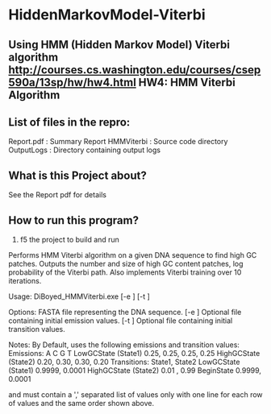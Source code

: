 # HiddenMarkovModel-Viterbi
Using HMM (Hidden Markov Model) Viterbi algorithm
http://courses.cs.washington.edu/courses/csep590a/13sp/hw/hw4.html
HW4: HMM Viterbi Algorithm
---------------------------------------------------------------------

List of files in the repro:
------------------------------
Report.pdf  	: Summary Report
HMMViterbi		: Source code directory
OutputLogs		: Directory containing output logs

What is this Project about?
------------------------------------
See the Report pdf for details

How to run this program?
-----------------------------------
1. f5 the project to build and run

Performs HMM Viterbi algorithm on a given DNA sequence to find high GC patches.
Outputs the number and size of high GC content patches, log probability of the Viterbi path.
Also implements Viterbi training over 10 iterations.

Usage:
DiBoyed_HMMViterbi.exe <sequence> [-e <emission file>] [-t <transition file>]

Options:
 <sequence1>            FASTA file representing the DNA sequence.
 [-e <emission file>]   Optional file containing initial emission values.
 [-t <transition file>] Optional file containing initial transition values.

Notes:
By Default, uses the following emissions and transition values:
 Emissions:
                          A     C     G     T
   LowGCState  (State1)  0.25, 0.25, 0.25, 0.25
   HighGCState (State2)  0.20, 0.30, 0.30, 0.20
 Transitions:
                         State1, State2
   LowGCState  (State1)  0.9999, 0.0001
   HighGCState (State2)  0.01  , 0.99
   BeginState            0.9999, 0.0001

<emission file> and <transition file> must contain a ',' separated list of values
only with one line for each row of values and the same order shown above.

